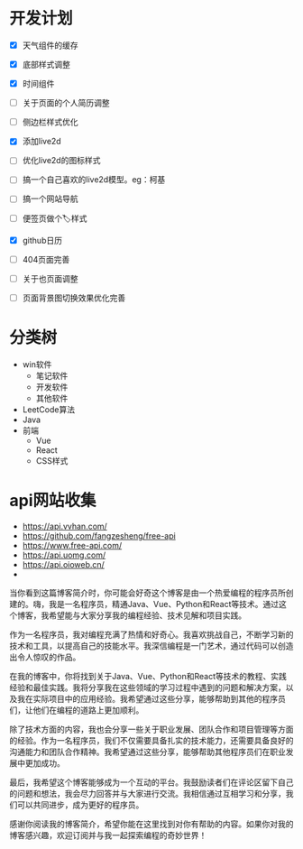 # 开发计划

- [x] 天气组件的缓存
- [x] 底部样式调整
- [x] 时间组件
- [ ] 关于页面的个人简历调整
- [ ] 侧边栏样式优化
- [x] 添加live2d
- [ ] 优化live2d的图标样式
- [ ] 搞一个自己喜欢的live2d模型。eg：柯基
- [ ] 搞一个网站导航
- [ ] 便签页做个🏷样式
- [x] github日历
- [ ] 404页面完善
- [ ] 关于也页面调整
- [ ] 页面背景图切换效果优化完善


# 分类树

- win软件
  - 笔记软件
  - 开发软件
  - 其他软件
- LeetCode算法
- Java
- 前端
  - Vue
  - React
  - CSS样式

# api网站收集

- https://api.vvhan.com/
- https://github.com/fangzesheng/free-api
- https://www.free-api.com/
- https://api.uomg.com/
- https://api.oioweb.cn/
- 


当你看到这篇博客简介时，你可能会好奇这个博客是由一个热爱编程的程序员所创建的。嗨，我是一名程序员，精通Java、Vue、Python和React等技术。通过这个博客，我希望能与大家分享我的编程经验、技术见解和项目实践。

作为一名程序员，我对编程充满了热情和好奇心。我喜欢挑战自己，不断学习新的技术和工具，以提高自己的技能水平。我深信编程是一门艺术，通过代码可以创造出令人惊叹的作品。

在我的博客中，你将找到关于Java、Vue、Python和React等技术的教程、实践经验和最佳实践。我将分享我在这些领域的学习过程中遇到的问题和解决方案，以及我在实际项目中的应用经验。我希望通过这些分享，能够帮助到其他的程序员们，让他们在编程的道路上更加顺利。

除了技术方面的内容，我也会分享一些关于职业发展、团队合作和项目管理等方面的经验。作为一名程序员，我们不仅需要具备扎实的技术能力，还需要具备良好的沟通能力和团队合作精神。我希望通过这些分享，能够帮助其他程序员们在职业发展中更加成功。

最后，我希望这个博客能够成为一个互动的平台。我鼓励读者们在评论区留下自己的问题和想法，我会尽力回答并与大家进行交流。我相信通过互相学习和分享，我们可以共同进步，成为更好的程序员。

感谢你阅读我的博客简介，希望你能在这里找到对你有帮助的内容。如果你对我的博客感兴趣，欢迎订阅并与我一起探索编程的奇妙世界！
